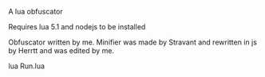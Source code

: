 A lua obfuscator

Requires lua 5.1 and nodejs to be installed


Obfuscator written by me.
Minifier was made by Stravant and rewritten in js by Herrtt and was edited by me.





lua Run.lua